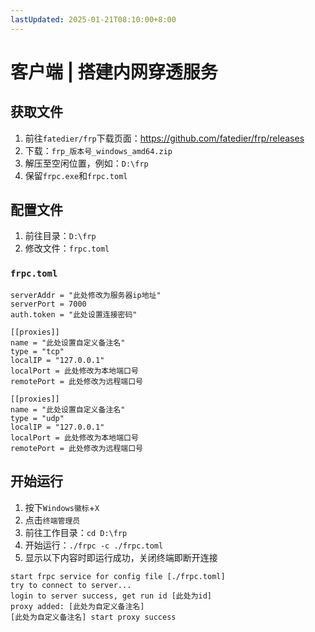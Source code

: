 ```yaml
---
lastUpdated: 2025-01-21T08:10:00+8:00
---
```


# 客户端 | 搭建内网穿透服务

## 获取文件

1. 前往`fatedier/frp`下载页面：<https://github.com/fatedier/frp/releases>
2. 下载：`frp_版本号_windows_amd64.zip`
3. 解压至空闲位置，例如：`D:\frp`
4. 保留`frpc.exe`和`frpc.toml`

## 配置文件

1. 前往目录：`D:\frp`
2. 修改文件：`frpc.toml`

### `frpc.toml`

```toml{3}
serverAddr = "此处修改为服务器ip地址"
serverPort = 7000
auth.token = "此处设置连接密码"

[[proxies]]
name = "此处设置自定义备注名"
type = "tcp"
localIP = "127.0.0.1"
localPort = 此处修改为本地端口号
remotePort = 此处修改为远程端口号

[[proxies]]
name = "此处设置自定义备注名"
type = "udp"
localIP = "127.0.0.1"
localPort = 此处修改为本地端口号
remotePort = 此处修改为远程端口号
```

## 开始运行

1. 按下`Windows徽标`+`X`
2. 点击`终端管理员`
3. 前往工作目录：`cd D:\frp`
4. 开始运行：`./frpc -c ./frpc.toml`
5. 显示以下内容时即运行成功，关闭终端即断开连接

```ansi
start frpc service for config file [./frpc.toml]
try to connect to server...
login to server success, get run id [此处为id]
proxy added: [此处为自定义备注名]
[此处为自定义备注名] start proxy success
```
